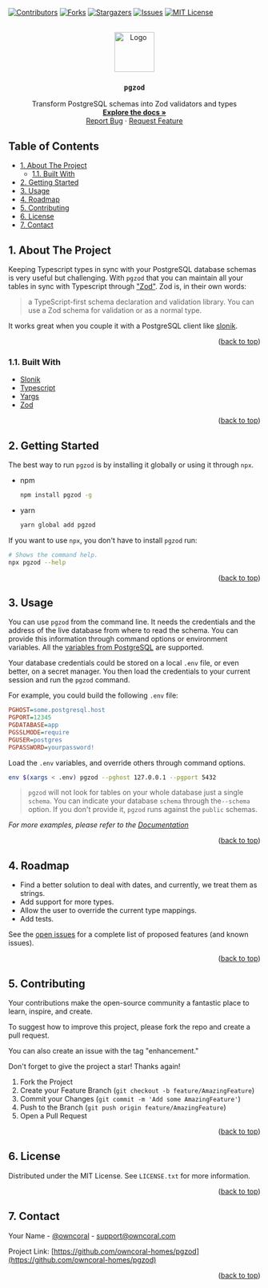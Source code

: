 <div id="top"></div>

[![Contributors][contributors-shield]][contributors-url]
[![Forks][forks-shield]][forks-url]
[![Stargazers][stars-shield]][stars-url]
[![Issues][issues-shield]][issues-url]
[![MIT License][license-shield]][license-url]



<!-- PROJECT LOGO -->
<br />
<div align="center">
  <a href="https://github.com/owncoral-homes/pgzod">
    <img src="https://avatars.githubusercontent.com/u/76981916?s=200&v=4" alt="Logo" width="80" height="80">
  </a>

<h3 align="center"><code>pgzod</code></h3>

  <p align="center">
    Transform PostgreSQL schemas into Zod validators and types
    <br />
    <a href="https://owncoral-homes.github.io/pgzod"><strong>Explore the docs »</strong></a>
    <!-- <br /> -->
    <br />
    <!-- <a href="https://github.com/owncoral-homes/pgzod">View Demo</a> -->
    <!-- · -->
    <a href="https://github.com/owncoral-homes/pgzod/issues">Report Bug</a>
    ·
    <a href="https://github.com/owncoral-homes/pgzod/issues">Request Feature</a>
  </p>
</div>


<h2>Table of Contents</h2>

<!-- TABLE OF CONTENTS -->
- [1. About The Project](#1-about-the-project)
  - [1.1. Built With](#11-built-with)
- [2. Getting Started](#2-getting-started)
- [3. Usage](#3-usage)
- [4. Roadmap](#4-roadmap)
- [5. Contributing](#5-contributing)
- [6. License](#6-license)
- [7. Contact](#7-contact)

<!-- ABOUT THE PROJECT -->
## 1. About The Project

Keeping Typescript types in sync with your PostgreSQL database schemas is very useful but challenging.
With `pgzod` that you can maintain all your tables in sync with Typescript through
["Zod"][zod]. Zod is, in their own words:

> a TypeScript-first schema declaration and validation library. You can use a Zod schema for validation or as a normal type.

It works great when you couple it with a PostgreSQL client like [slonik][slonik].

<p align="right">(<a href="#top">back to top</a>)</p>

### 1.1. Built With

* [Slonik][slonik]
* [Typescript][typescript]
* [Yargs][yargs]
* [Zod][zod]

<p align="right">(<a href="#top">back to top</a>)</p>

<!-- GETTING STARTED -->
## 2. Getting Started

The best way to run `pgzod` is by installing it globally or using it through `npx`.

* npm
  ```sh
  npm install pgzod -g
  ```
* yarn
  ```sh
  yarn global add pgzod
  ```

If you want to use `npx`, you don't have to install `pgzod` run:

```sh
# Shows the command help.
npx pgzod --help
```

<p align="right">(<a href="#top">back to top</a>)</p>

<!-- USAGE EXAMPLES -->
## 3. Usage

You can use `pgzod` from the command line. It needs the credentials and the address of the live
database from where to read the schema. You can provide this information through command options or
environment variables. All the [variables from PostgreSQL][postgresql-env-vars] are supported.

Your database credentials could be stored on a local `.env` file, or even better, on a secret
manager. You then load the credentials to your current session and run the `pgzod` command.

For example, you could build the following `.env` file:

```ini
PGHOST=some.postgresql.host
PGPORT=12345
PGDATABASE=app
PGSSLMODE=require
PGUSER=postgres
PGPASSWORD=yourpassword!
```

Load the `.env` variables, and override others through command options.

```sh
env $(xargs < .env) pgzod --pghost 127.0.0.1 --pgport 5432
```

> `pgzod` will not look for tables on your whole database just a single `schema`. You can
> indicate your database `schema` through the`--schema` option. If you don't provide it, `pgzod`
> runs against the `public` schemas.

_For more examples, please refer to the [Documentation][docs]_

<p align="right">(<a href="#top">back to top</a>)</p>

<!-- ROADMAP -->
## 4. Roadmap

- Find a better solution to deal with dates, and currently, we treat them as strings.
- Add support for more types.
- Allow the user to override the current type mappings.
- Add tests.

See the [open issues](https://github.com/owncoral-homes/pgzod/issues) for a complete list of proposed features (and known issues).

<p align="right">(<a href="#top">back to top</a>)</p>

<!-- CONTRIBUTING -->
## 5. Contributing

Your contributions make the open-source community a fantastic place to learn, inspire, and create.

To suggest how to improve this project, please fork the repo and create a pull request.

You can also create an issue with the tag "enhancement."

Don't forget to give the project a star! Thanks again!

1. Fork the Project
2. Create your Feature Branch (`git checkout -b feature/AmazingFeature`)
3. Commit your Changes (`git commit -m 'Add some AmazingFeature'`)
4. Push to the Branch (`git push origin feature/AmazingFeature`)
5. Open a Pull Request

<p align="right">(<a href="#top">back to top</a>)</p>

<!-- LICENSE -->
## 6. License

Distributed under the MIT License. See `LICENSE.txt` for more information.

<p align="right">(<a href="#top">back to top</a>)</p>

<!-- CONTACT -->
## 7. Contact

Your Name - [@owncoral](https://twitter.com/owncoral-homes) - support@owncoral.com

Project Link: [https://github.com/owncoral-homes/pgzod](https://github.com/owncoral-homes/pgzod)

<p align="right">(<a href="#top">back to top</a>)</p>

<!-- MARKDOWN LINKS & IMAGES -->
<!-- https://www.markdownguide.org/basic-syntax/#reference-style-links -->
[contributors-shield]: https://img.shields.io/github/contributors/owncoral-homes/pgzod.svg?style=for-the-badge
[contributors-url]: https://github.com/owncoral-homes/pgzod/graphs/contributors
[docs]: https://github.com/owncoral-homes/pgzod
[forks-shield]: https://img.shields.io/github/forks/owncoral-homes/pgzod.svg?style=for-the-badge
[forks-url]: https://github.com/owncoral-homes/pgzod/network/members
[issues-shield]: https://img.shields.io/github/issues/owncoral-homes/pgzod.svg?style=for-the-badge
[issues-url]: https://github.com/owncoral-homes/pgzod/issues
[license-shield]: https://img.shields.io/github/license/owncoral-homes/pgzod.svg?style=for-the-badge
[license-url]: https://github.com/owncoral-homes/pgzod/blob/master/LICENSE.txt
[linkedin-shield]: https://img.shields.io/badge/-LinkedIn-black.svg?style=for-the-badge&logo=linkedin&colorB=555
[postgresql-env-vars]: https://www.postgresql.org/docs/current/libpq-envars.html
[slonik]: https://www.npmjs.com/package/slonik
[stars-shield]: https://img.shields.io/github/stars/owncoral-homes/pgzod.svg?style=for-the-badge
[stars-url]: https://github.com/owncoral-homes/pgzod/stargazers
[typescript]: https://typescript.com
[yargs]: https://www.npmjs.com/package/yargs
[zod]: https://www.npmjs.com/package/zod
